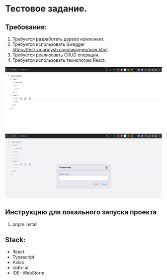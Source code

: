 # Тестовое задание.

## Требования:
1. Требуется разработать дерево компонент.
2. Требуется использовать Swagger https://test.vmarmysh.com/swagger/user.html .
3. Требуется реализовать CRUD операции.
4. Требуется использовать технологию React.


![app example](src/assets/img/example1.png)
![app example](src/assets/img/example2.png)

## Инструкцию для локального запуска проекта

1. pnpm install



## Stack:
- React
- Typescript
- Axios
- radix-ui
- IDE- WebStorm
